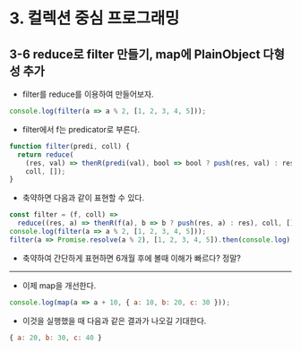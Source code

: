 # 3. 컬렉션 중심 프로그래밍

## 3-6 reduce로 filter 만들기, map에 PlainObject 다형성 추가

- filter를 reduce를 이용하여 만들어보자.

```js
console.log(filter(a => a % 2, [1, 2, 3, 4, 5]));
```

- filter에서 f는 predicator로 부른다.

```js
function filter(predi, coll) {
  return reduce(
    (res, val) => thenR(predi(val), bool => bool ? push(res, val) : res),
    coll, []);
}
```

- 축약하면 다음과 같이 표현할 수 있다.

```js
const filter = (f, coll) =>
  reduce((res, a) => thenR(f(a), b => b ? push(res, a) : res), coll, []);
console.log(filter(a => a % 2, [1, 2, 3, 4, 5]));
filter(a => Promise.resolve(a % 2), [1, 2, 3, 4, 5]).then(console.log);
```

- 축약하여 간단하게 표현하면 6개월 후에 볼때 이해가 빠르다? 정말?

----

- 이제 map을 개선한다.

```js
console.log(map(a => a + 10, { a: 10, b: 20, c: 30 }));
```

- 이것을 실행했을 때 다음과 같은 결과가 나오길 기대한다.

```js
{ a: 20, b: 30, c: 40 }
```